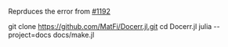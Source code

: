 Reprduces the error from [#1192](https://github.com/JuliaDocs/Documenter.jl/issues/1192)

git clone https://github.com/MatFi/Docerr.jl.git
cd Docerr.jl
julia --project=docs docs/make.jl     
